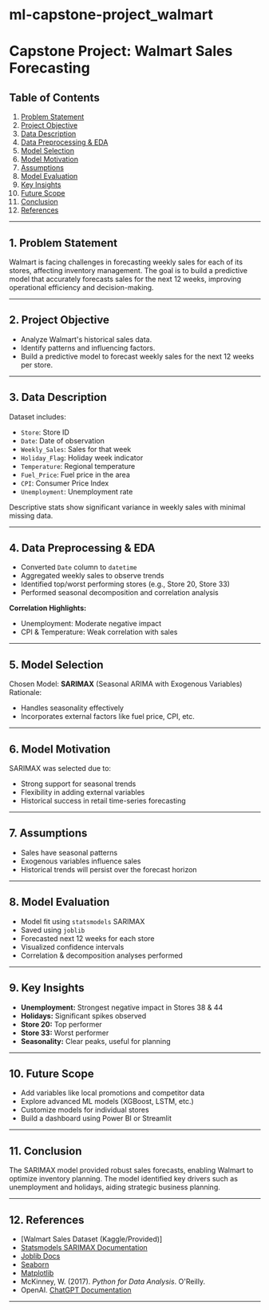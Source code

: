 # ml-capstone-project_walmart

# Capstone Project: Walmart Sales Forecasting

## Table of Contents
1. [Problem Statement](#1-problem-statement)  
2. [Project Objective](#2-project-objective)  
3. [Data Description](#3-data-description)  
4. [Data Preprocessing & EDA](#4-data-preprocessing--eda)  
5. [Model Selection](#5-model-selection)  
6. [Model Motivation](#6-model-motivation)  
7. [Assumptions](#7-assumptions)  
8. [Model Evaluation](#8-model-evaluation)  
9. [Key Insights](#9-key-insights)  
10. [Future Scope](#10-future-scope)  
11. [Conclusion](#11-conclusion)  
12. [References](#12-references)  

---

## 1. Problem Statement
Walmart is facing challenges in forecasting weekly sales for each of its stores, affecting inventory management. The goal is to build a predictive model that accurately forecasts sales for the next 12 weeks, improving operational efficiency and decision-making.

---

## 2. Project Objective
- Analyze Walmart's historical sales data.
- Identify patterns and influencing factors.
- Build a predictive model to forecast weekly sales for the next 12 weeks per store.

---

## 3. Data Description
Dataset includes:
- `Store`: Store ID  
- `Date`: Date of observation  
- `Weekly_Sales`: Sales for that week  
- `Holiday_Flag`: Holiday week indicator  
- `Temperature`: Regional temperature  
- `Fuel_Price`: Fuel price in the area  
- `CPI`: Consumer Price Index  
- `Unemployment`: Unemployment rate  

Descriptive stats show significant variance in weekly sales with minimal missing data.

---

## 4. Data Preprocessing & EDA
- Converted `Date` column to `datetime`
- Aggregated weekly sales to observe trends
- Identified top/worst performing stores (e.g., Store 20, Store 33)
- Performed seasonal decomposition and correlation analysis

**Correlation Highlights:**
- Unemployment: Moderate negative impact
- CPI & Temperature: Weak correlation with sales

---

## 5. Model Selection
Chosen Model: **SARIMAX** (Seasonal ARIMA with Exogenous Variables)  
Rationale:
- Handles seasonality effectively  
- Incorporates external factors like fuel price, CPI, etc.

---

## 6. Model Motivation
SARIMAX was selected due to:
- Strong support for seasonal trends  
- Flexibility in adding external variables  
- Historical success in retail time-series forecasting  

---

## 7. Assumptions
- Sales have seasonal patterns  
- Exogenous variables influence sales  
- Historical trends will persist over the forecast horizon

---

## 8. Model Evaluation
- Model fit using `statsmodels` SARIMAX
- Saved using `joblib`
- Forecasted next 12 weeks for each store
- Visualized confidence intervals
- Correlation & decomposition analyses performed

---

## 9. Key Insights
- **Unemployment:** Strongest negative impact in Stores 38 & 44  
- **Holidays:** Significant spikes observed  
- **Store 20:** Top performer  
- **Store 33:** Worst performer  
- **Seasonality:** Clear peaks, useful for planning

---

## 10. Future Scope
- Add variables like local promotions and competitor data  
- Explore advanced ML models (XGBoost, LSTM, etc.)  
- Customize models for individual stores  
- Build a dashboard using Power BI or Streamlit  

---

## 11. Conclusion
The SARIMAX model provided robust sales forecasts, enabling Walmart to optimize inventory planning. The model identified key drivers such as unemployment and holidays, aiding strategic business planning.

---

## 12. References
- [Walmart Sales Dataset (Kaggle/Provided)]  
- [Statsmodels SARIMAX Documentation](https://www.statsmodels.org/stable/generated/statsmodels.tsa.statespace.sarimax.SARIMAX.html)  
- [Joblib Docs](https://joblib.readthedocs.io/en/latest/)  
- [Seaborn](https://seaborn.pydata.org/)  
- [Matplotlib](https://matplotlib.org/)  
- McKinney, W. (2017). *Python for Data Analysis*. O'Reilly.  
- OpenAI. [ChatGPT Documentation](https://www.openai.com)

---
